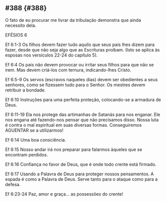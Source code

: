 ## #388 {#388}

O fato de eu procurar me livrar da tribulação demonstra que ainda necessito dela.

EFÉSIOS 6

Ef 6:1-3 Os filhos devem fazer tudo aquilo que seus pais lhes dizem para fazer, desde que não seja algo que as Escrituras proíbam. (Isto se aplica às esposas nos versículos 22-24 do capítulo 5).

Ef 6:4 Os pais não devem provocar ou irritar seus filhos para que não se irem. Mas devem criá-los com ternura, indicando-lhes Cristo.

Ef 6:5-9 Os servos (escravos naqueles dias) devem ser obedientes a seus senhores, como se fizessem tudo para o Senhor. Os mestres devem retribuir a bondade.

Ef 6:10 Instruções para uma perfeita proteção, colocando-se a armadura de Deus.

Ef 6:11-19 Ela nos protege das artimanhas de Satanás para nos enganar. Ele nos engana até fazendo-nos pensar que não precisamos disso. Nossa luta é contra o mal espiritual em suas diversas formas. Conseguiremos AGUENTAR se a utilizarmos!

Ef 6:14 Uma boa consciência.

Ef 6:15 Nosso andar irá nos preparar para falarmos àqueles que se encontram perdidos.

Ef 6:16 Confiança no favor de Deus, que é onde todo crente está firmado.

Ef 6:17 Usando a Palavra de Deus para proteger nossos pensamentos. A espada é como a Palavra de Deus. Serve tanto para o ataque como para a defesa.

Ef 6:23-24 Paz, amor e graça... as possessões do crente!